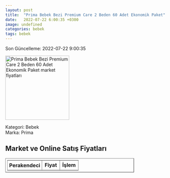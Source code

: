 ```yaml
---
layout: post
title:  "Prima Bebek Bezi Premium Care 2 Beden 60 Adet Ekonomik Paket"
date:   2022-07-22 6:00:35 +0300
image: undefined
categories: bebek
tags: bebek
---
```


Son Güncelleme: 2022-07-22 9:00:35

<img src="undefined" width="200" alt="Prima Bebek Bezi Premium Care 2 Beden 60 Adet Ekonomik Paket market fiyatları" />

Kategori: Bebek
<br />
Marka: Prima

<h2>Market ve Online Satış Fiyatları</h2>

<table border="1" style="padding: 5px;width:80%;">
  <tr>
    <td style="padding: 5px;"><strong>Perakendeci</strong></td>
    <td><strong>Fiyat</strong></td>
    <td><strong>İşlem</strong></td>
  </tr>
  
</table>
